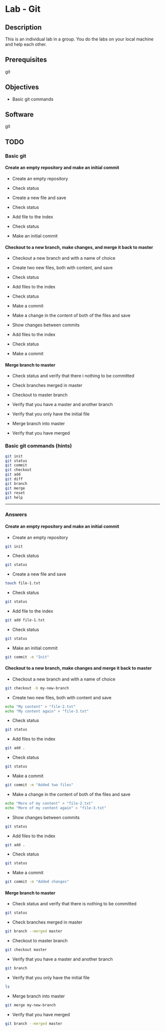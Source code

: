 # Lab - Git

## Description

This is an individual lab in a group. You do the labs on your local machine and help each other.

## Prerequisites

git

## Objectives

- Basic git commands

## Software

git

## TODO

### Basic git

#### Create an empty repository and make an initial commit

- Create an empty repository

- Check status

- Create a new file and save

- Check status

- Add file to the index

- Check status

- Make an initial commit

#### Checkout to a new branch, make changes, and merge it back to master

- Checkout a new branch and with a name of choice

- Create two new files, both with content, and save

- Check status

- Add files to the index

- Check status

- Make a commit

- Make a change in the content of both of the files and save

- Show changes between commits

- Add files to the index

- Check status

- Make a commit

#### Merge branch to master

- Check status and verify that there i nothing to be committed

- Check branches merged in master

- Checkout to master branch

- Verify that you have a master and another branch

- Verify that you only have the initial file

- Merge branch into master

- Verify that you have merged

### Basic git commands (hints)

```bash
git init
git status
git commit
git checkout
git add
git diff
git branch
git merge
git reset
git help
```
---

### Answers

#### Create an empty repository and make an initial commit

- Create an empty repository

```bash
git init
```

- Check status

```bash
git status
```

- Create a new file and save

```bash
touch file-1.txt
```

- Check status

```bash
git status
```

- Add file to the index

```bash
git add file-1.txt
```

- Check status

```bash
git status
```

- Make an initial commit

```bash
git commit -m "Init"
```

#### Checkout to a new branch, make changes and merge it back to master

- Checkout a new branch and with a name of choice

```bash
git checkout -b my-new-branch
```

- Create two new files, both with content and save

```bash
echo "My content" > "file-2.txt"
echo "My content again" > "file-3.txt"
```

- Check status

```bash
git status
```

- Add files to the index

```bash
git add .
```

- Check status

```bash
git status
```

- Make a commit

```bash
git commit -m "Added two files"
```

- Make a change in the content of both of the files and save

```bash
echo "More of my content" > "file-2.txt"
echo "More of my content again" > "file-3.txt"
```

- Show changes between commits

```bash
git status
```

- Add files to the index

```bash
git add .
```

- Check status

```bash
git status
```

- Make a commit

```bash
git commit -m "Added changes"
```

#### Merge branch to master

- Check status and verify that there is nothing to be committed

```bash
git status
```

- Check branches merged in master

```bash
git branch --merged master
```

- Checkout to master branch

```bash
git checkout master
```

- Verify that you have a master and another branch

```bash
git branch
```

- Verify that you only have the initial file

```bash
ls
```

- Merge branch into master

```bash
git merge my-new-branch
```

- Verify that you have merged

```bash
git branch --merged master
```
